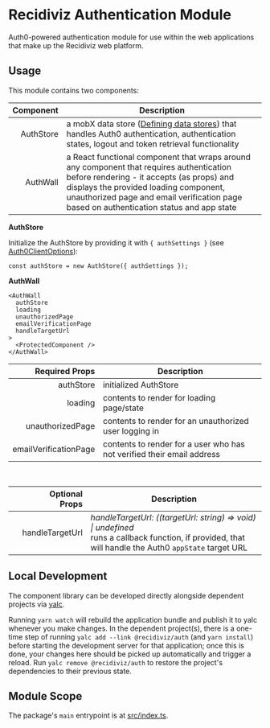 # Recidiviz Authentication Module

Auth0-powered authentication module for use within the web applications that make up the Recidiviz web platform.

## Usage

This module contains two components:

| Component | Description |
| -: | - |
| AuthStore | a mobX data store ([Defining data stores](https://mobx.js.org/defining-data-stores.html)) that handles Auth0 authentication, authentication states, logout and token retrieval functionality |
| AuthWall | a React functional component that wraps around any component that requires authentication before rendering - it accepts (as props) and displays the provided loading component, unauthorized page and email verification page based on authentication status and app state |

**AuthStore**

Initialize the AuthStore by providing it with `{ authSettings }` (see [Auth0ClientOptions](https://auth0.github.io/auth0-spa-js/interfaces/Auth0ClientOptions.html)):

`const authStore = new AuthStore({ authSettings });`

**AuthWall**

```
<AuthWall 
  authStore
  loading
  unauthorizedPage
  emailVerificationPage
  handleTargetUrl
>
  <ProtectedComponent />
</AuthWall>
```

| Required Props | Description |
| -: | - |
| authStore | initialized AuthStore |
| loading | contents to render for loading page/state |
| unauthorizedPage | contents to render for an unauthorized user logging in |
| emailVerificationPage | contents to render for a user who has not verified their email address |

<br />

| &nbsp; &nbsp; &nbsp; &nbsp; &nbsp; &nbsp; Optional Props | Description |
| -: | - |
| handleTargetUrl | *handleTargetUrl: ((targetUrl:  string) =>  void) \|  undefined* <br /> runs a callback function, if provided, that will handle the Auth0 `appState` target URL |


## Local Development

The component library can be developed directly alongside dependent projects via [yalc](https://github.com/wclr/yalc).

Running `yarn watch` will rebuild the application bundle and publish it to yalc whenever you make changes. In the dependent project(s), there is a one-time step of running `yalc add --link @recidiviz/auth` (and `yarn install`) before starting the development server for that application; once this is done, your changes here should be picked up automatically and trigger a reload. Run `yalc remove @recidiviz/auth` to restore the project's dependencies to their previous state.

## Module Scope

The package's `main` entrypoint is at [src/index.ts](https://github.com/Recidiviz/web-libraries/blob/main/packages/auth/src/index.tsx).